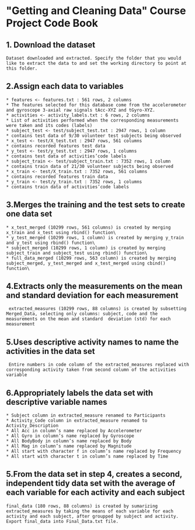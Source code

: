 **"Getting and Cleaning Data"** Course Project Code Book
========================================

## 1. Download the dataset 
	Dataset downloaded and extracted. Specify the folder that you would like to extract the data to and set the working directory to point at this folder. 

## 2.Assign each data to variables
	* features <- features.txt : 561 rows, 2 columns
	* The features selected for this database come from the accelerometer and gyroscope 3-axial raw signals tAcc-XYZ and tGyro-XYZ.
	* activities <- activity_labels.txt : 6 rows, 2 columns
	* List of activities performed when the corresponding measurements were taken and its codes (labels)
	* subject_test <- test/subject_test.txt : 2947 rows, 1 column
	* contains test data of 9/30 volunteer test subjects being observed
	* x_test <- test/X_test.txt : 2947 rows, 561 columns
	* contains recorded features test data
	* y_test <- test/y_test.txt : 2947 rows, 1 columns
	* contains test data of activities’code labels
	* subject_train <- test/subject_train.txt : 7352 rows, 1 column
	* contains train data of 21/30 volunteer subjects being observed
	* x_train <- test/X_train.txt : 7352 rows, 561 columns
	* contains recorded features train data
	* y_train <- test/y_train.txt : 7352 rows, 1 columns
	* contains train data of activities’code labels

## 3.Merges the training and the test sets to create one data set
	* x_test_merged (10299 rows, 561 columns) is created by merging x_train and x_test using rbind() function\
	* y_test_merged (10299 rows, 1 column) is created by merging y_train and y_test using rbind() function\
	* subject_merged (10299 rows, 1 column) is created by merging subject_train and subject_test using rbind() function\
	* full_data_merged (10299 rows, 563 column) is created by merging subject_merged, y_test_merged and x_test_merged using cbind() function\

## 4.Extracts only the measurements on the mean and standard deviation for each measurement
	 extracted_measures (10299 rows, 88 columns) is created by subsetting Merged_Data, selecting only columns: subject, code and the measurements on the mean and standard 	deviation (std) for each measurement
		
## 5.Uses descriptive activity names to name the activities in the data set
	 Entire numbers in code column of the extracted_measures replaced with corresponding activity taken from second column of the activities variable

## 6.Appropriately labels the data set with descriptive variable names
	* Subject column in extracted_measure renamed to Participants
	* Activity_Code column in extracted_measure renamed to Activity_Description
	* All Acc in column’s name replaced by Accelerometer
	* All Gyro in column’s name replaced by Gyroscope
	* All BodyBody in column’s name replaced by Body
	* All Mag in column’s name replaced by Magnitude
	* All start with character f in column’s name replaced by Frequency
	* All start with character t in column’s name replaced by Time

## 5.From the data set in step 4, creates a second, independent tidy data set with the average of each variable for each activity and each subject
	final_data (180 rows, 88 columns) is created by sumarizing extracted_measures by taking the means of each variable for each activity and each subject, after groupped by subject and activity.
	Export final_data into Final_Data.txt file.


